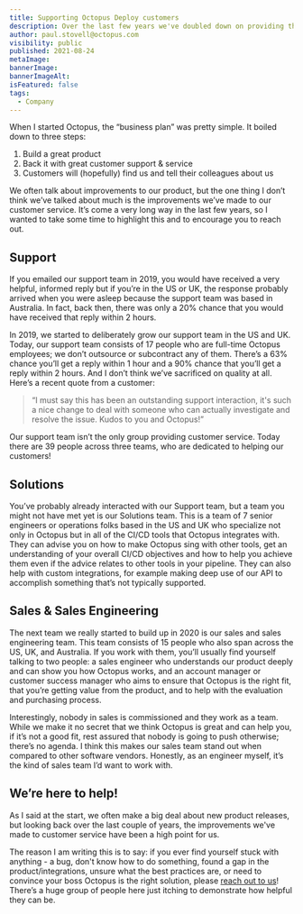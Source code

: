 ```yaml
---
title: Supporting Octopus Deploy customers
description: Over the last few years we've doubled down on providing the best support possible for our customers.
author: paul.stovell@octopus.com
visibility: public
published: 2021-08-24
metaImage: 
bannerImage: 
bannerImageAlt: 
isFeatured: false
tags:
  - Company
---
```


When I started Octopus, the “business plan” was pretty simple. It boiled down to three steps:

1. Build a great product
1. Back it with great customer support & service
1. Customers will (hopefully) find us and tell their colleagues about us

We often talk about improvements to our product, but the one thing I don’t think we’ve talked about much is the improvements we’ve made to our customer service. It’s come a very long way in the last few years, so I wanted to take some time to highlight this and to encourage you to reach out. 

## Support

If you emailed our support team in 2019, you would have received a very helpful, informed reply but if you’re in the US or UK, the response probably arrived when you were asleep because the support team was based in Australia. In fact, back then, there was only a 20% chance that you would have received that reply within 2 hours. 

In 2019, we started to deliberately grow our support team in the US and UK. Today, our support team consists of 17 people who are full-time Octopus employees; we don’t outsource or subcontract any of them. There’s a 63% chance you’ll get a reply within 1 hour and a 90% chance that you’ll get a reply within 2 hours. And I don’t think we’ve sacrificed on quality at all. Here’s a recent quote from a customer:

> “I must say this has been an outstanding support interaction, it's such a nice change to deal with someone who can actually investigate and resolve the issue. Kudos to you and Octopus!”

Our support team isn’t the only group providing customer service. Today there are 39 people across three teams, who are dedicated to helping our customers!

## Solutions

You’ve probably already interacted with our Support team, but a team you might not have met yet is our Solutions team. This is a team of 7 senior engineers or operations folks based in the US and UK who specialize not only in Octopus but in all of the CI/CD tools that Octopus integrates with. They can advise you on how to make Octopus sing with other tools, get an understanding of your overall CI/CD objectives and how to help you achieve them even if the advice relates to other tools in your pipeline. They can also help with custom integrations, for example making deep use of our API to accomplish something that’s not typically supported.

## Sales & Sales Engineering

The next team we really started to build up in 2020 is our sales and sales engineering team. This team consists of 15 people who also span across the US, UK, and Australia. If you work with them, you’ll usually find yourself talking to two people: a sales engineer who understands our product deeply and can show you how Octopus works, and an account manager or customer success manager who aims to ensure that Octopus is the right fit, that you’re getting value from the product, and to help with the evaluation and purchasing process. 

Interestingly, nobody in sales is commissioned and they work as a team. While we make it no secret that we think Octopus is great and can help you, if it’s not a good fit, rest assured that nobody is going to push otherwise; there’s no agenda. I think this makes our sales team stand out when compared to other software vendors. Honestly, as an engineer myself, it’s the kind of sales team I’d want to work with. 

## We’re here to help!

As I said at the start, we often make a big deal about new product releases, but looking back over the last couple of years, the improvements we've made to customer service have been a high point for us.

The reason I am writing this is to say: if you ever find yourself stuck with anything - a bug, don't know how to do something, found a gap in the product/integrations, unsure what the best practices are, or need to convince your boss Octopus is the right solution, please [reach out to us](https://octopus.com/support)! There’s a huge group of people here just itching to demonstrate how helpful they can be. 
